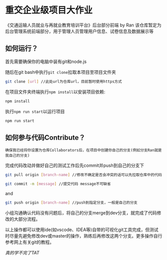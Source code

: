 # 重交企业级项目大作业 
《交通运输人员就业与再就业教育培训平台》后台部分前端 by Ran
该仓库暂定为后台管理系统前端部分，用于管理人员管理用户信息、试卷信息及数据展示等
## 如何运行？
首先需要确保你的电脑中装有git和node.js

随后在git bash中执行`git clone`拉取本项目至项目文件夹

```bash
git clone [url] //此处url为仓库url，目前暂时使用https方式
```

在项目文件夹终端执行`npm install`以安装项目依赖:

```bash
npm install
```

执行`npm run start`以运行项目

```bash
npm run start
```

## 如何参与代码Contribute？

    确保我已经将你设置为仓库Collaborators后，在项目中创建你自己的分支(例如分支Ran就是我自己的分支)
完成代码改动并做好自己的测试工作后先commit并push到自己的分支下
```bash
git pull origin [branch-name] //修改不确定是否会冲突的话可以先拉取仓库中的代码 branch-name是你的分支名

git commit -m [message] //提交代码 message不可缺省
```
and

```bash
git push origin [branch-name] //push到指定分支，一般是自己的分支
```
小组沟通确认代码没有问题后，将自己的分支merge到dev分支，就完成了代码修改的大部分流程。

以上操作都可以使用ide(如vscode、IDEA等)自带的可视化git工具完成，但测试时尽量先避免修改dev或master的操作，熟练后再修改这两个分支。更多操作自行参考网上有关git的教程。

*真的学不完了TAT*




